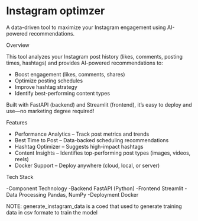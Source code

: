 # Instagram optimzer
A data-driven tool to maximize your Instagram engagement using AI-powered recommendations.

 Overview
 
This tool analyzes your Instagram post history (likes, comments, posting times, hashtags) and provides AI-powered recommendations to:
- Boost engagement (likes, comments, shares)
- Optimize posting schedules
- Improve hashtag strategy
- Identify best-performing content types

Built with FastAPI (backend) and Streamlit (frontend), it’s easy to deploy and use—no marketing degree required!

 Features
- Performance Analytics – Track post metrics and trends
- Best Time to Post – Data-backed scheduling recommendations
- Hashtag Optimizer – Suggests high-impact hashtags
- Content Insights – Identifies top-performing post types (images, videos, reels)
- Docker Support – Deploy anywhere (cloud, local, or server)

 Tech Stack
 
-Component	Technology
-Backend	FastAPI (Python)
-Frontend	Streamlit
-Data Processing	Pandas, NumPy
-Deployment	Docker

NOTE: generate_instagram_data is a coed that used to generate training data in csv formate to train the model
